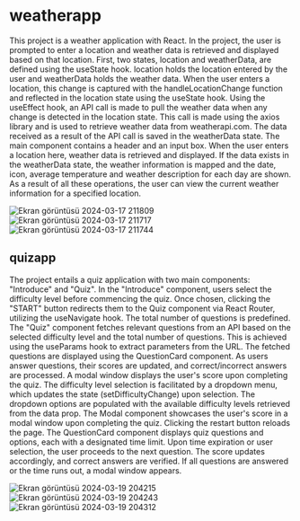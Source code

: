 # weatherapp
This project is a weather application with React. In the project, the user is prompted to enter a location and weather data is retrieved and displayed based on that location. First, two states, location and weatherData, are defined using the useState hook. location holds the location entered by the user and weatherData holds the weather data. When the user enters a location, this change is captured with the handleLocationChange function and reflected in the location state using the useState hook. Using the useEffect hook, an API call is made to pull the weather data when any change is detected in the location state. This call is made using the axios library and is used to retrieve weather data from weatherapi.com. The data received as a result of the API call is saved in the weatherData state. 
The main component contains a header and an input box. When the user enters a location here, weather data is retrieved and displayed. If the data exists in the weatherData state, the weather information is mapped and the date, icon, average temperature and weather description for each day are shown.
As a result of all these operations, the user can view the current weather information for a specified location.

![Ekran görüntüsü 2024-03-17 211809](https://github.com/kubraacelik/WeatherApp/assets/101054783/ea71bd80-68dc-45a8-ba22-462a26bc14e1)
![Ekran görüntüsü 2024-03-17 211717](https://github.com/kubraacelik/WeatherApp/assets/101054783/6ad21ef1-3a7f-44a0-94f1-63477b9f4ee2)
![Ekran görüntüsü 2024-03-17 211744](https://github.com/kubraacelik/WeatherApp/assets/101054783/127ec64e-32f7-4ec0-b6b8-5ebfeebba221)

## quizapp
The project entails a quiz application with two main components: "Introduce" and "Quiz".
In the "Introduce" component, users select the difficulty level before commencing the quiz. Once chosen, clicking the "START" button redirects them to the Quiz component via React Router, utilizing the useNavigate hook. The total number of questions is predefined.
The "Quiz" component fetches relevant questions from an API based on the selected difficulty level and the total number of questions. This is achieved using the useParams hook to extract parameters from the URL. The fetched questions are displayed using the QuestionCard component. As users answer questions, their scores are updated, and correct/incorrect answers are processed. A modal window displays the user's score upon completing the quiz.
The difficulty level selection is facilitated by a dropdown menu, which updates the state (setDifficultyChange) upon selection. The dropdown options are populated with the available difficulty levels retrieved from the data prop.
The Modal component showcases the user's score in a modal window upon completing the quiz. Clicking the restart button reloads the page.
The QuestionCard component displays quiz questions and options, each with a designated time limit. Upon time expiration or user selection, the user proceeds to the next question. The score updates accordingly, and correct answers are verified. If all questions are answered or the time runs out, a modal window appears.

![Ekran görüntüsü 2024-03-19 204215](https://github.com/kubraacelik/React-JS-Projects/assets/101054783/c87b30da-3017-42aa-91e6-afe6d3dee8d1)
![Ekran görüntüsü 2024-03-19 204243](https://github.com/kubraacelik/React-JS-Projects/assets/101054783/7781ac57-3dbf-41be-809d-48698fe36011)
![Ekran görüntüsü 2024-03-19 204312](https://github.com/kubraacelik/React-JS-Projects/assets/101054783/f1017489-83db-45a6-a546-7e47572836a5)
